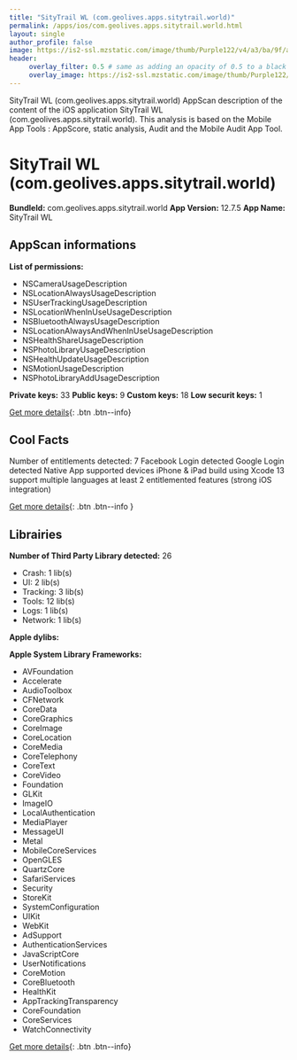 ```yaml
---
title: "SityTrail WL (com.geolives.apps.sitytrail.world)"
permalink: /apps/ios/com.geolives.apps.sitytrail.world.html
layout: single
author_profile: false
image: https://is2-ssl.mzstatic.com/image/thumb/Purple122/v4/a3/ba/9f/a3ba9f42-d70f-4d8b-2222-ee9b14e3608a/AppIcon-World-1x_U007emarketing-0-10-0-85-220.png/512x512bb.jpg
header: 
     overlay_filter: 0.5 # same as adding an opacity of 0.5 to a black background
     overlay_image: https://is2-ssl.mzstatic.com/image/thumb/Purple122/v4/a3/ba/9f/a3ba9f42-d70f-4d8b-2222-ee9b14e3608a/AppIcon-World-1x_U007emarketing-0-10-0-85-220.png/512x512bb.jpg
---
```

SityTrail WL (com.geolives.apps.sitytrail.world) AppScan description of the content of the iOS application SityTrail WL (com.geolives.apps.sitytrail.world). This analysis is based on the Mobile App Tools : AppScore, static analysis, Audit and the Mobile Audit App Tool.

# SityTrail WL (com.geolives.apps.sitytrail.world)

**BundleId:** com.geolives.apps.sitytrail.world
**App Version:** 12.7.5
**App Name:** SityTrail WL


## AppScan informations 

**List of permissions:** 
- NSCameraUsageDescription
- NSLocationAlwaysUsageDescription
- NSUserTrackingUsageDescription
- NSLocationWhenInUseUsageDescription
- NSBluetoothAlwaysUsageDescription
- NSLocationAlwaysAndWhenInUseUsageDescription
- NSHealthShareUsageDescription
- NSPhotoLibraryUsageDescription
- NSHealthUpdateUsageDescription
- NSMotionUsageDescription
- NSPhotoLibraryAddUsageDescription
  
  
**Private keys:** 33
**Public keys:** 9
**Custom keys:** 18
**Low securit keys:** 1
  
[Get more details](/pricing.html){: .btn .btn--info}

## Cool Facts

Number of entitlements detected: 7
Facebook Login detected
Google Login detected
Native App
supported devices iPhone & iPad
build using Xcode 13
support multiple languages
at least 2 entitlemented features (strong iOS integration)
  
[Get more details](/pricing.html){: .btn .btn--info }

## Librairies 
**Number of Third Party Library detected:** 26
- Crash: 1 lib(s)
- UI: 2 lib(s)
- Tracking: 3 lib(s)
- Tools: 12 lib(s)
- Logs: 1 lib(s)
- Network: 1 lib(s)


**Apple dylibs:**


**Apple System Library Frameworks:**
- AVFoundation
- Accelerate
- AudioToolbox
- CFNetwork
- CoreData
- CoreGraphics
- CoreImage
- CoreLocation
- CoreMedia
- CoreTelephony
- CoreText
- CoreVideo
- Foundation
- GLKit
- ImageIO
- LocalAuthentication
- MediaPlayer
- MessageUI
- Metal
- MobileCoreServices
- OpenGLES
- QuartzCore
- SafariServices
- Security
- StoreKit
- SystemConfiguration
- UIKit
- WebKit
- AdSupport
- AuthenticationServices
- JavaScriptCore
- UserNotifications
- CoreMotion
- CoreBluetooth
- HealthKit
- AppTrackingTransparency
- CoreFoundation
- CoreServices
- WatchConnectivity


  
[Get more details](/pricing.html){: .btn .btn--info}

